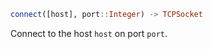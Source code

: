 ```julia
connect([host], port::Integer) -> TCPSocket
```

Connect to the host `host` on port `port`.
